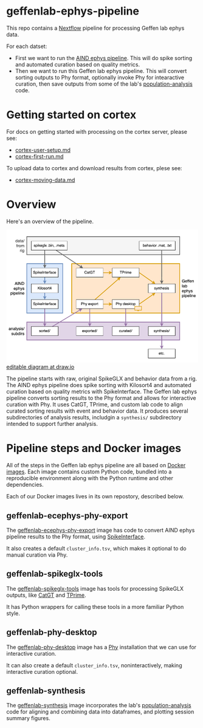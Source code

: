 # geffenlab-ephys-pipeline

This repo contains a [Nextflow](https://www.nextflow.io/) pipeline for processing Geffen lab ephys data.

For each datset:
 - First we want to run the [AIND ephys pipeline](https://github.com/AllenNeuralDynamics/aind-ephys-pipeline).  This will do spike sorting and automated curation based on quality metrics.
 - Then we want to run this Geffen lab ephys pipeline.  This will convert sorting outputs to Phy format, optionally invoke Phy for intearactive curation, then save outputs from some of the lab's [population-analysis](https://github.com/jcollina/population-analysis) code.

# Getting started on cortex

For docs on getting started with processing on the cortex server, please see:
 - [cortex-user-setup.md](./cortex-user-setup.md)
 - [cortex-first-run.md](./cortex-first-run.md)

To upload data to cortex and download results from cortex, plese see:
 - [cortex-moving-data.md](./cortex-moving-data.md)

# Overview

Here's an overview of the pipeline.

![Diagram of flow from rig data, through AIND ephys pipeline and Geffen lab ephys pipeline, to analysis subdirectories](./geffen-lab-ephys-pipeline.png)
[editable diagram at draw.io](https://drive.google.com/file/d/1dpmN89oHnOK7tfIegiJ8pkNQINFG5Lw_/view?usp=sharing)

The pipeline starts with raw, original SpikeGLX and behavior data from a rig.  The AIND ephys pipeline does spike sorting with Kilosort4 and automated curation based on quality metrics with SpikeInterface.  The Geffen lab ephys pipeline converts sorting results to the Phy format and allows for interactive curation with Phy.  It uses CatGT, TPrime, and custom lab code to align curated sorting results with event and behavior data.  It produces several subdirectories of analysis results, includgin a `synthesis/` subdirectory intended to support further analysis.

# Pipeline steps and Docker images 

All of the steps in the Geffen lab ephys pipeline are all based on [Docker images](https://docs.docker.com/get-started/docker-concepts/the-basics/what-is-an-image/).  Each image contains custom Python code, bundled into a reproducible environment along with the Python runtime and other dependencies.

Each of our Docker images lives in its own repostory, described below.

## geffenlab-ecephys-phy-export

The [geffenlab-ecephys-phy-export](https://github.com/benjamin-heasly/geffenlab-ecephys-phy-export) image has code to convert AIND ephys pipeline results to the Phy format, using [SpikeInterface](https://spikeinterface.readthedocs.io/en/stable/).

It also creates a default `cluster_info.tsv`, which makes it optional to do manual curation via Phy.

## geffenlab-spikeglx-tools

The [geffenlab-spikeglx-tools](https://github.com/benjamin-heasly/geffenlab-spikeglx-tools) image has tools for processing SpikeGLX outputs, like [CatGT](https://billkarsh.github.io/SpikeGLX/#catgt) and [TPrime](https://billkarsh.github.io/SpikeGLX/#tprime).

It has Python wrappers for calling these tools in a more familiar Python style.

## geffenlab-phy-desktop

The [geffenlab-phy-desktop](https://github.com/benjamin-heasly/geffenlab-phy-desktop) image has a [Phy](https://phy.readthedocs.io/en/latest/) installation that we can use for interactive curation.

It can also create a default `cluster_info.tsv`, noninteractively, making interactive curation optional.

## geffenlab-synthesis

The [geffenlab-synthesis](https://github.com/benjamin-heasly/geffenlab-synthesis) image incorporates the lab's [population-analysis](https://github.com/jcollina/population-analysis) code for aligning and combining data into dataframes, and plotting session summary figures.
